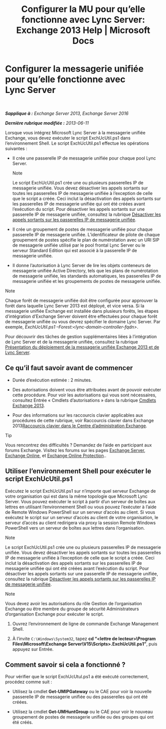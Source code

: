 ﻿---
title: 'Configurer la MU pour qu’elle fonctionne avec Lync Server: Exchange 2013 Help | Microsoft Docs'
TOCTitle: Configurer la messagerie unifiée pour qu’elle fonctionne avec Lync Server
ms:assetid: 29bdddbf-75d5-4c92-988e-c8506ecc7a1c
ms:mtpsurl: https://technet.microsoft.com/fr-fr/library/JJ966276(v=EXCHG.150)
ms:contentKeyID: 52062948
ms.date: 04/24/2018
mtps_version: v=EXCHG.150
ms.translationtype: HT
---

# Configurer la messagerie unifiée pour qu’elle fonctionne avec Lync Server

 

_**Sapplique à :** Exchange Server 2013, Exchange Server 2016_

_**Dernière rubrique modifiée :** 2013-06-11_

Lorsque vous intégrez Microsoft Lync Server à la messagerie unifiée Exchange, vous devez exécuter le script ExchUcUtil.ps1 dans l’environnement Shell. Le script ExchUcUtil.ps1 effectue les opérations suivantes :

  - Il crée une passerelle IP de messagerie unifiée pour chaque pool Lync Server.
    
    > [!NOTE]
    > Le script ExchUcUtil.ps1 crée une ou plusieurs passerelles IP de messagerie unifiée. Vous devez désactiver les appels sortants sur toutes les passerelles IP de messagerie unifiée à l’exception de celle que le script a créée. Ceci inclut la désactivation des appels sortants sur les passerelles IP de messagerie unifiée qui ont été créées avant l’exécution du script. Pour désactiver les appels sortants sur une passerelle IP de messagerie unifiée, consultez la rubrique <a href="disable-outgoing-calls-on-um-ip-gateways-exchange-2013-help.md">Désactiver les appels sortants sur les passerelles IP de messagerie unifiée</a>.


  - Il crée un groupement de postes de messagerie unifiée pour chaque passerelle IP de messagerie unifiée. L’identificateur de pilote de chaque groupement de postes spécifie le plan de numérotation avec un URI SIP de messagerie unifiée utilisé par le pool frontal Lync Server ou le serveur Standard Edition qui est associé à la passerelle IP de messagerie unifiée.

  - Il donne l’autorisation à Lync Server de lire les objets conteneurs de messagerie unifiée Active Directory, tels que les plans de numérotation de messagerie unifiée, les standards automatiques, les passerelles IP de messagerie unifiée et les groupements de postes de messagerie unifiée.

> [!NOTE]
> Chaque forêt de messagerie unifiée doit être configurée pour approuver la forêt dans laquelle Lync Server 2013 est déployé, et vice versa. Si la messagerie unifiée Exchange est installée dans plusieurs forêts, les étapes d’intégration d’Exchange Server doivent être effectuées pour chaque forêt de messagerie unifiée ou vous devrez spécifier le domaine Lync Server. Par exemple, <em>ExchUcUtil.ps1 –Forest:&lt;lync-domain-controller-fqdn&gt;</em>.


Pour découvrir des tâches de gestion supplémentaires liées à l’intégration de Lync Server et de la messagerie unifiée, consultez la rubrique [Présentation du déploiement de la messagerie unifiée Exchange 2013 et de Lync Server](deploying-exchange-2013-um-and-lync-server-overview-exchange-2013-help.md).

## Ce qu’il faut savoir avant de commencer

  - Durée d’exécution estimée : 2 minutes.

  - Des autorisations doivent vous être attribuées avant de pouvoir exécuter cette procédure. Pour voir les autorisations qui vous sont nécessaires, consultez Entrée « Cmdlets d’autorisations » dans la rubrique [Cmdlets Exchange 2013](https://technet.microsoft.com/fr-fr/library/bb124413\(v=exchg.150\)).

  - Pour des informations sur les raccourcis clavier applicables aux procédures de cette rubrique, voir Raccourcis clavier dans Exchange 2013[Raccourcis clavier dans le Centre d’administration Exchange](keyboard-shortcuts-in-the-exchange-admin-center-exchange-online-protection-help.md).

> [!TIP]
> Vous rencontrez des difficultés ? Demandez de l’aide en participant aux forums Exchange. Visitez les forums sur les pages <a href="https://go.microsoft.com/fwlink/p/?linkid=60612">Exchange Server</a>, <a href="https://go.microsoft.com/fwlink/p/?linkid=267542">Exchange Online</a>, et <a href="https://go.microsoft.com/fwlink/p/?linkid=285351">Exchange Online Protection</a>..


## Utiliser l’environnement Shell pour exécuter le script ExchUcUtil.ps1

Exécutez le script ExchUcUtil.ps1 sur n’importe quel serveur Exchange de votre organisation qui est dans la même topologie que Microsoft Lync Server. Vous pouvez exécuter le script à partir d’un serveur de boîtes aux lettres en utilisant l’environnement Shell ou vous pouvez l’exécuter à l’aide de Remote Windows PowerShell sur un serveur d’accès au client. Si vous exécutez le script sur un serveur d’accès au client de votre organisation, le serveur d’accès au client redirigera via proxy la session Remote Windows PowerShell vers un serveur de boîtes aux lettres dans l’organisation.

> [!NOTE]
> Le script ExchUcUtil.ps1 crée une ou plusieurs passerelles IP de messagerie unifiée. Vous devez désactiver les appels sortants sur toutes les passerelles IP de messagerie unifiée à l’exception de celle que le script a créée. Ceci inclut la désactivation des appels sortants sur les passerelles IP de messagerie unifiée qui ont été créées avant l’exécution du script. Pour désactiver les appels sortants sur une passerelle IP de messagerie unifiée, consultez la rubrique <a href="disable-outgoing-calls-on-um-ip-gateways-exchange-2013-help.md">Désactiver les appels sortants sur les passerelles IP de messagerie unifiée</a>.


> [!NOTE]
> Vous devez avoir les autorisations du rôle Gestion de l’organisation Exchange ou être membre du groupe de sécurité Administrateurs d’organisation Exchange pour exécuter le script.


1.  Ouvrez l’environnement de ligne de commande Exchange Management Shell.

2.  À l’invite `C:\Windows\System32`, tapez **cd “\<lettre de lecteur\>\\Program Files\\Microsoft\\Exchange Server\\V15\\Scripts\>.ExchUcUtil.ps1”**, puis appuyez sur Entrée.

## Comment savoir si cela a fonctionné ?

Pour vérifier que le script ExchUcUtul.ps1 a été exécuté correctement, procédez comme suit :

  - Utilisez la cmdlet **Get-UMIPGateway** ou le CAE pour voir la nouvelle passerelle IP de messagerie unifiée ou des passerelles qui ont été créées.

  - Utilisez la cmdlet **Get-UMHuntGroup** ou le CAE pour voir le nouveau groupement de postes de messagerie unifiée ou des groupes qui ont été créés.

